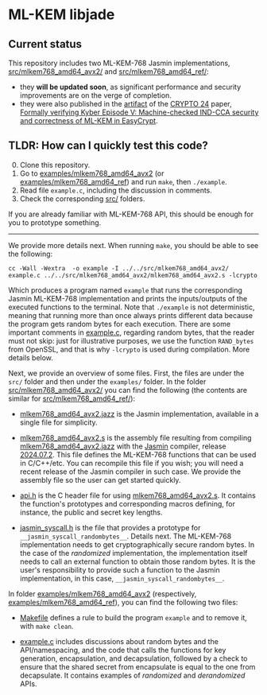[//]: # (SPDX-License-Identifier: CC-BY-4.0)
[//]: # (TODO Customize project readme)

# ML-KEM libjade

## Current status

This repository includes two ML-KEM-768 Jasmin implementations,
[src/mlkem768_amd64_avx2/](https://github.com/tfaoliveira/mlkem-libjade/tree/main/src/mlkem768_amd64_avx2) and
[src/mlkem768_amd64_ref/](https://github.com/tfaoliveira/mlkem-libjade/tree/main/src/mlkem768_amd64_ref):
* they **will be updated soon**, as significant performance and security improvements are on the verge of completion.
* they were also published in the
[artifact](https://artifacts.formosa-crypto.org) of the
[CRYPTO 24](https://crypto.iacr.org/2024/program.php) paper,
[Formally verifying Kyber Episode V: Machine-checked IND-CCA security and correctness of ML-KEM in EasyCrypt](https://eprint.iacr.org/2024/843).

## TLDR: How can I quickly test this code?

0. Clone this repository.
1. Go to [examples/mlkem768_amd64_avx2](https://github.com/tfaoliveira/mlkem-libjade/tree/main/examples/mlkem768_amd64_avx2)
(or [examples/mlkem768_amd64_ref](https://github.com/tfaoliveira/mlkem-libjade/tree/main/examples/mlkem768_amd64_ref))
and run `make`, then `./example`.
3. Read file `example.c`, including the discussion in comments.
4. Check the corresponding [src/](https://github.com/tfaoliveira/mlkem-libjade/tree/main/src/) folders.

If you are already familiar with ML-KEM-768 API, this should be enough for you to prototype something.

---

We provide more details next. When running `make`, you should be able to see the following:

```
cc -Wall -Wextra  -o example -I ../../src/mlkem768_amd64_avx2/ example.c ../../src/mlkem768_amd64_avx2/mlkem768_amd64_avx2.s -lcrypto
```

Which produces a program named `example` that runs the corresponding
Jasmin ML-KEM-768 implementation and prints the inputs/outputs of the
executed functions to the terminal. Note that `./example` is not
deterministic, meaning that running more than once always prints
different data because the program gets random bytes for each execution.
There are some important comments in [example.c](https://github.com/tfaoliveira/mlkem-libjade/blob/main/examples/mlkem768_amd64_avx2/example.c#L59),
regarding random bytes, that the reader must not skip: just for
illustrative purposes, we use the function `RAND_bytes` from
OpenSSL, and that is why `-lcrypto` is used during compilation.
More details below.

Next, we provide an overview of some files. First, the files are under the `src/` folder and then under the `examples/` folder.
In the folder [src/mlkem768_amd64_avx2/](https://github.com/tfaoliveira/mlkem-libjade/tree/main/src/mlkem768_amd64_avx2)
you can find the following (the contents are similar for [src/mlkem768_amd64_ref/](https://github.com/tfaoliveira/mlkem-libjade/tree/main/src/mlkem768_amd64_ref)):

* [mlkem768_amd64_avx2.jazz](https://github.com/tfaoliveira/mlkem-libjade/blob/main/src/mlkem768_amd64_avx2/mlkem768_amd64_avx2.jazz)
is the Jasmin implementation, available in a single file for simplicity.

* [mlkem768_amd64_avx2.s](https://github.com/tfaoliveira/mlkem-libjade/blob/main/src/mlkem768_amd64_avx2/mlkem768_amd64_avx2.s)
is the assembly file resulting from compiling [mlkem768_amd64_avx2.jazz](https://github.com/tfaoliveira/mlkem-libjade/blob/main/src/mlkem768_amd64_avx2/mlkem768_amd64_avx2.jazz)
with the [Jasmin](https://github.com/jasmin-lang/jasmin) compiler, 
release [2024.07.2](https://github.com/jasmin-lang/jasmin/releases/tag/v2024.07.2).
This file defines the ML-KEM-768 functions that can be used in C/C++/etc.
You can recompile this file if you wish; you will need a recent release
of the Jasmin compiler in such case. We provide the assembly file so the
user can get started quickly.

* [api.h](https://github.com/tfaoliveira/mlkem-libjade/blob/main/src/mlkem768_amd64_avx2/api.h)
is the C header file for using [mlkem768_amd64_avx2.s](https://github.com/tfaoliveira/mlkem-libjade/blob/main/src/mlkem768_amd64_avx2/mlkem768_amd64_avx2.s).
It contains the function's prototypes and corresponding macros defining,
for instance, the public and secret key lengths.

* [jasmin_syscall.h](https://github.com/tfaoliveira/mlkem-libjade/blob/main/src/mlkem768_amd64_avx2/jasmin_syscall.h)
is the file that provides a prototype for `__jasmin_syscall_randombytes__`. Details next.
The ML-KEM-768 implementation needs to get cryptographically secure random bytes.
In the case of the *randomized* implementation, the implementation itself needs
to call an external function to obtain those random bytes. It is the user's responsibility
to provide such a function to the Jasmin implementation, in this case, `__jasmin_syscall_randombytes__`.

In folder [examples/mlkem768_amd64_avx2](https://github.com/tfaoliveira/mlkem-libjade/tree/main/examples/mlkem768_amd64_avx2)
(respectively, [examples/mlkem768_amd64_ref](https://github.com/tfaoliveira/mlkem-libjade/tree/main/examples/mlkem768_amd64_ref)),
you can find the following two files:

* [Makefile](https://github.com/tfaoliveira/mlkem-libjade/blob/main/examples/mlkem768_amd64_avx2/Makefile)
defines a rule to build the program `example` and to remove it, with `make clean`.

* [example.c](https://github.com/tfaoliveira/mlkem-libjade/blob/main/examples/mlkem768_amd64_avx2/example.c)
includes discussions about random bytes and the API/namespacing,
and the code that calls the functions for key generation, encapsulation,
and decapsulation, followed by a check to ensure that the shared secret
from encapsulate is equal to the one from decapsulate. It contains
examples of *randomized* and *derandomized* APIs.


